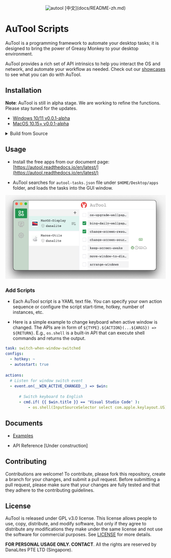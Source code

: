 <p align="center">
  <img src="imgs/banner.png" height="90" title="autool">
  [中文](docs/README-zh.md)
</p>

# AuTool Scripts
AuTool is a programming framework to automate your desktop tasks; it is designed to bring the power of Greasy Monkey to your desktop environment.

AuTool provides a rich set of API intrinsics to help you interact the OS and network, and automate your workflow as needed. Check out our [showcases](#showcases) to see what you can do with AuTool.

## Installation
**Note**: AuTool is still in alpha stage. We are working to refine the functions. Please stay tuned for the updates.

- [Windows 10/11 v0.0.1-alpha](https://github.com/danalites/autool/releases/tag/v0.01)
- [MacOS 10.15+ v0.0.1-alpha](https://github.com/danalites/autool/releases/tag/v0.01)

<details>
  <summary>Build from Source</summary>
  
```bash
git clone https://github.com/danalites/autool.git
cd autool

# Install dependencies and build 
yarn run init

# Package python deps and electron app
yarn run build-py
yarn run electron:build
```

</details>


## Usage
- Install the free apps from our document page: [https://autool.readthedocs.io/en/latest/](https://autool.readthedocs.io/en/latest/)

- AuTool searches for `autool-tasks.json` file under `$HOME/Desktop/apps` folder, and loads the tasks into the GUI window.

<p align="center">
  <img src="imgs/demo-loaded-apps.png" width="600" title="autool">
</p>

### Add Scripts
- Each AuTool script is a YAML text file. You can specify your own action sequence or configure the script start-time, hotkey, number of instances, etc.

- Here is a simple example to change keyboard when active window is changed. The APIs are in form of `${TYPE}.${ACTION}(...${ARGS}) => ${RETURN}`. E.g., `os.shell` is a built-in API that can execute shell commands and returns the output.

```yaml
task: switch-when-window-switched
configs:
  - hotkey: ~
  - autostart: true

actions:
  # Listen for window switch event
  - event.on(__WIN_ACTIVE_CHANGED__) => $win:

      # Switch keyboard to English 
      - cmd.if( {{ $win.title }} == 'Visual Studio Code' ):
          - os.shell(InputSourceSelector select com.apple.keylayout.US)
```

## Documents
- [Examples](https://danalites.github.io/autool/docs/basics/apps-macos-display)

- API Reference [Under construction]


## Contributing
Contributions are welcome! To contribute, please fork this repository, create a branch for your changes, and submit a pull request. Before submitting a pull request, please make sure that your changes are fully tested and that they adhere to the contributing guidelines.

## License
AuTool is released under GPL v3.0 license. This license allows people to use, copy, distribute, and modify software, but only if they agree to distribute any modifications they make under the same license and not use the software for commercial purposes. See [LICENSE](LICENSE) for more details.

**FOR PERSONAL USAGE ONLY. CONTACT**. All the rights are reserved by DanaLites PTE LTD (Singapore).